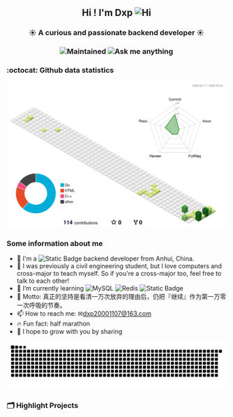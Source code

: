 <p align="center">
<h2 align="center">Hi ! I'm Dxp <img src="https://cdn.jsdelivr.net/gh/MaleWeb/picture/images/techblog/hi.gif" width="25" alt="Hi"></h2>
<h3 align="center"> ☀️ A curious and passionate backend developer ☀️ </h3>
<h3 align="center"><img src="https://img.shields.io/badge/Maintained%3F-yes-green.svg" alt="Maintained"> <img src="https://img.shields.io/badge/Ask%20me-anything-1abc9c.svg" alt="Ask me anything"></h3>
</p>

<h3> :octocat: Github data statistics </h3>

<p align="center">
  <img src="./profile-3d-contrib/profile-green-animate.svg" alt="Profile Green Animate">
</p>

<h3> Some information about me </h3>

- 🔭 I'm a ![Static Badge](https://img.shields.io/badge/Golang%20%26%20C%2B%2B-blue) backend developer from Anhui, China.
- 🤔 I was previously a civil engineering student, but I love computers and cross-major to teach myself. So if you're a cross-major too, feel free to talk to each other! 
- 🌱 I’m currently learning ![MySQL](https://img.shields.io/badge/mysql-4479A1.svg?style=for-the-badge&logo=mysql&logoColor=white) ![Redis](https://img.shields.io/badge/redis-%23DD0031.svg?style=for-the-badge&logo=redis&logoColor=white) ![Static Badge](https://img.shields.io/badge/MQ-black) 
- 🚀 Motto: 真正的坚持是看清一万次放弃的理由后，仍把『继续』作为第一万零一次呼吸的节奏。
- 📫 How to reach me: ✉dxp20001107@163.com
- 🔥 Fun fact: half marathon
- 💬 I hope to grow with you by sharing

<p align="center">
    <picture>
      <source media="(prefers-color-scheme: dark)" srcset="https://raw.githubusercontent.com/dwhdxp/dwhdxp/output/github-contribution-grid-snake-dark.svg">
      <source media="(prefers-color-scheme: light)" srcset="https://raw.githubusercontent.com/dwhdxp/dwhdxp/output/github-contribution-grid-snake.svg">
      <img alt="github contribution grid snake animation" src="https://raw.githubusercontent.com/dwhdxp/dwhdxp/output/github-contribution-grid-snake.svg">
    </picture>
</p>

<h3> 🗂️ Highlight Projects </h3>

<!--
**dwhdxp/dwhdxp** is a ✨ _special_ ✨ repository because its `README.md` (this file) appears on your GitHub profile.

Here are some ideas to get you started:

- 🔭 I’m currently working on ...
- 🌱 I’m currently learning ...
- 👯 I’m looking to collaborate on ...
- 🤔 I’m looking for help with ...
- 💬 Ask me about ...
- 📫 How to reach me: ...
- 😄 Pronouns: ...
- ⚡ Fun fact: ...
-->


[def]: ./profile-3d-contrib/profile-gitblock.svg​